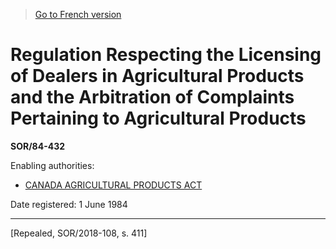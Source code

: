 > [Go to French version](/fr/Règlements/Décrets,%20ordonnances%20et%20règlements%20statutaires/84/432.md)

# Regulation Respecting the Licensing of Dealers in Agricultural Products and the Arbitration of Complaints Pertaining to Agricultural Products

**SOR/84-432**

Enabling authorities: 
- [CANADA AGRICULTURAL PRODUCTS ACT](/en/Acts/Statutes%20of%20Canada/1985/c.%2020%20(4th%20Supp.).md)

Date registered: 1 June 1984

----------


[Repealed, SOR/2018-108, s. 411]

